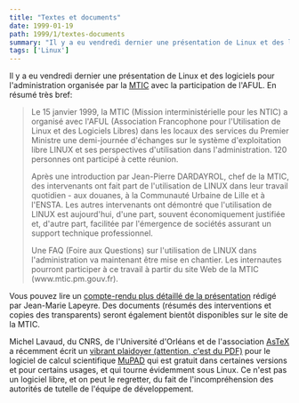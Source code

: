 ```yaml
---
title: "Textes et documents"
date: 1999-01-19
path: 1999/1/textes-documents
summary: "Il y a eu vendredi dernier une présentation de Linux et des logiciels pour l'administration organisée par la MTIC avec la participation de l'AFUL."
tags: ['Linux']
---
```


<P>
Il y a eu vendredi dernier une présentation de Linux et
des logiciels pour l'administration organisée par la <A HREF="http://www.mtic.pm.gouv.fr/">MTIC</A> avec la participation de
l'AFUL. En résumé très bref:
</P>

<BLOCKQUOTE>
<P>Le 15 janvier 1999, la MTIC (Mission interministérielle pour les NTIC) a
organisé avec l'AFUL (Association Francophone pour l'Utilisation de Linux et
des Logiciels Libres) dans les locaux des services du Premier Ministre une
demi-journée d'échanges sur le système d'exploitation libre LINUX et ses
perspectives d'utilisation dans l'administration. 120 personnes ont
participé à cette réunion.</P>

<P>Après une introduction par Jean-Pierre DARDAYROL, chef de la MTIC, des
intervenants ont fait part de l'utilisation de LINUX dans leur travail
quotidien - aux douanes, à la Communauté Urbaine de Lille et à l'ENSTA. Les
autres intervenants ont démontré que l'utilisation de LINUX est aujourd'hui,
d'une part, souvent économiquement justifiée et, d'autre part, facilitée par
l'émergence de sociétés assurant un support technique professionnel.</P>

<P>Une FAQ (Foire aux Questions) sur l'utilisation de LINUX dans
l'administration va maintenant être mise en chantier. Les internautes
pourront participer à ce travail à partir du site Web de la MTIC
(www.mtic.pm.gouv.fr).</P>

</BLOCKQUOTE>
<P>
Vous pouvez lire un <A HREF="http://www.linux-center.org/articles/9901/mtic.txt">compte-rendu
plus détaillé de la présentation</A> rédigé par Jean-Marie Lapeyre.
Des documents (résumés des interventions et copies des transparents)
seront également bientôt disponibles sur le site de la MTIC.
</P>

<P>
Michel Lavaud, du CNRS, de l'Université d'Orléans et de l'association <A HREF="http://www.univ-orleans.fr/EXT/ASTEX/">AsTeX</A> a récemment écrit un
<A HREF="http://www.loria.fr/~zimmerma/mupad/Whymup.pdf">vibrant plaidoyer
(attention, c'est du PDF)</A> pour le logiciel de calcul scientifique
<A HREF="http://www.mupad.de/">MuPAD</A> qui est gratuit dans certaines
versions et pour certains usages, et qui tourne évidemment sous Linux.
Ce n'est pas un logiciel libre, et on peut le regretter, du fait de
l'incompréhension des autorités de tutelle de l'équipe de développement.
</P>


